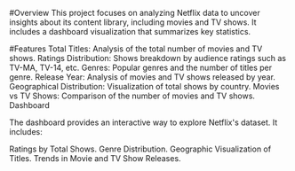 #Overview
This project focuses on analyzing Netflix data to uncover insights about its content library, including movies and TV shows. It includes a dashboard visualization that summarizes key statistics.

#Features
Total Titles: Analysis of the total number of movies and TV shows.
Ratings Distribution: Shows breakdown by audience ratings such as TV-MA, TV-14, etc.
Genres: Popular genres and the number of titles per genre.
Release Year: Analysis of movies and TV shows released by year.
Geographical Distribution: Visualization of total shows by country.
Movies vs TV Shows: Comparison of the number of movies and TV shows.
Dashboard

The dashboard provides an interactive way to explore Netflix's dataset. It includes:

Ratings by Total Shows.
Genre Distribution.
Geographic Visualization of Titles.
Trends in Movie and TV Show Releases.
